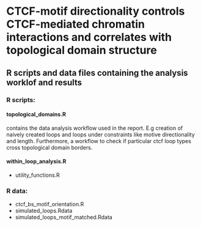 # CTCF-motif directionality controls CTCF-mediated chromatin interactions and correlates with topological domain structure
## R scripts and data files containing the analysis worklof and results

### R scripts:

#### topological_domains.R
contains the data analysis workflow used in the report. E.g creation of naively created loops and loops under constraints like motive directionality and length. Furthermore, a workflow to check if particular ctcf loop types cross topological domain borders.

#### within_loop_analysis.R


- utility_functions.R

### R data:

- ctcf_bs_motif_orientation.R
- simulated_loops.Rdata
- simulated_loops_motif_matched.Rdata
